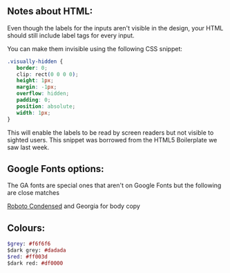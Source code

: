 ## Notes about HTML:

Even though the labels for the inputs aren't visible in the design, your HTML should still include label tags for every input.

You can make them invisible using the following CSS snippet:
 ```css
.visually-hidden {
	border: 0;
	clip: rect(0 0 0 0);
	height: 1px;
	margin: -1px;
	overflow: hidden;
	padding: 0;
	position: absolute;
	width: 1px;
}
```

This will enable the labels to be read by screen readers but not visible to sighted users. This snippet was borrowed from the HTML5 Boilerplate we saw last week.

## Google Fonts options:

The GA fonts are special ones that aren't on Google Fonts but the following are close matches

[Roboto Condensed](https://fonts.google.com/specimen/Roboto+Condensed?selection.family=Roboto+Condensed) and 
Georgia for body copy

## Colours:
```sass
$grey: #f6f6f6
$dark grey: #dadada
$red: #ff003d
$dark red: #df0000
```
